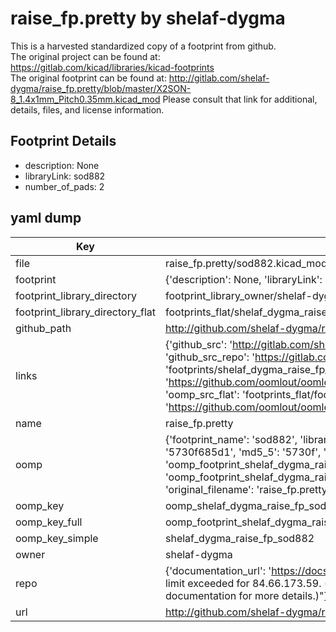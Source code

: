 # raise_fp.pretty by shelaf-dygma  
This is a harvested standardized copy of a footprint from github.  
The original project can be found at:  
https://gitlab.com/kicad/libraries/kicad-footprints  
The original footprint can be found at:
http://gitlab.com/shelaf-dygma/raise_fp.pretty/blob/master/X2SON-8_1.4x1mm_Pitch0.35mm.kicad_mod
Please consult that link for additional, details, files, and license information.  
## Footprint Details
* description: None  
* libraryLink: sod882  
* number_of_pads: 2  
## yaml dump  
| Key | Value |  
| --- | --- |  
| file | raise_fp.pretty/sod882.kicad_mod |  
| footprint | {'description': None, 'libraryLink': 'sod882', 'number_of_pads': 2} |  
| footprint_library_directory | footprint_library_owner/shelaf-dygma_raise_fp.pretty |  
| footprint_library_directory_flat | footprints_flat/shelaf_dygma_raise_fp_sod882/working |  
| github_path | http://github.com/shelaf-dygma/raise_fp.pretty/blob/master/sod882.kicad_mod |  
| links | {'github_src': 'http://gitlab.com/shelaf-dygma/raise_fp.pretty/blob/master/X2SON-8_1.4x1mm_Pitch0.35mm.kicad_mod', 'github_src_repo': 'https://gitlab.com/kicad/libraries/kicad-footprints', 'oomp_bot': 'footprints/shelaf_dygma_raise_fp_sod882/working', 'oomp_bot_github': 'https://github.com/oomlout/oomlout_oomp_footprint_bot/tree/main/footprints/shelaf_dygma_raise_fp_sod882/working', 'oomp_src_flat': 'footprints_flat/footprints_flat/shelaf_dygma_raise_fp_sod882/working', 'oomp_src_flat_github': 'https://github.com/oomlout/oomlout_oomp_footprint_src/tree/main/footprints_flat/shelaf_dygma_raise_fp_sod882/working'} |  
| name | raise_fp.pretty |  
| oomp | {'footprint_name': 'sod882', 'library_name': 'raise_fp', 'md5': '5730f685d1dd6269695cd2da6ad98cfb', 'md5_10': '5730f685d1', 'md5_5': '5730f', 'md5_6': '5730f6', 'oomp_key': 'oomp_shelaf_dygma_raise_fp_sod882', 'oomp_key_extra': 'oomp_footprint_shelaf_dygma_raise_fp_sod882', 'oomp_key_full': 'oomp_footprint_shelaf_dygma_raise_fp_sod882_5730f6', 'oomp_key_simple': 'shelaf_dygma_raise_fp_sod882', 'original_filename': 'raise_fp.pretty/sod882.kicad_mod', 'owner_name': 'shelaf_dygma'} |  
| oomp_key | oomp_shelaf_dygma_raise_fp_sod882 |  
| oomp_key_full | oomp_footprint_shelaf_dygma_raise_fp_sod882 |  
| oomp_key_simple | shelaf_dygma_raise_fp_sod882 |  
| owner | shelaf-dygma |  
| repo | {'documentation_url': 'https://docs.github.com/rest/overview/resources-in-the-rest-api#rate-limiting', 'message': "API rate limit exceeded for 84.66.173.59. (But here's the good news: Authenticated requests get a higher rate limit. Check out the documentation for more details.)"} |  
| url | http://github.com/shelaf-dygma/raise_fp.pretty |  

